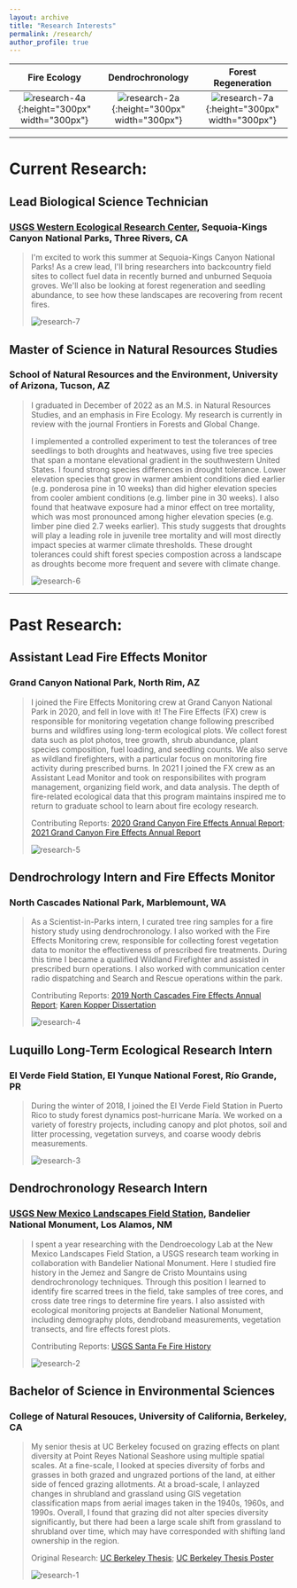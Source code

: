 ```yaml
---
layout: archive
title: "Research Interests"
permalink: /research/
author_profile: true
---
```


| Fire Ecology | Dendrochronology | Forest Regeneration |
|:------------:|:----------------:|:-------------------:|
| ![research-4a](http://alexandralalor.github.io/images/research/research-4a.jpg){:height="300px" width="300px"} | ![research-2a](http://alexandralalor.github.io/images/research/research-2a.jpg){:height="300px" width="300px"} | ![research-7a](http://alexandralalor.github.io/images/research/research-7a.jpg){:height="300px" width="300px"} |

-----

# Current Research:

## Lead Biological Science Technician
### [USGS Western Ecological Research Center](https://www.usgs.gov/centers/werc), Sequoia-Kings Canyon National Parks, Three Rivers, CA
> I'm excited to work this summer at Sequoia-Kings Canyon National Parks! As a crew lead, I'll bring researchers into backcountry field sites to collect fuel data in recently burned and unburned Sequoia groves. We'll also be looking at forest regeneration and seedling abundance, to see how these landscapes are recovering from recent fires.
> 
>![research-7](http://alexandralalor.github.io/images/research/research-7.jpg)

## Master of Science in Natural Resources Studies
### School of Natural Resources and the Environment, University of Arizona, Tucson, AZ
> I graduated in December of 2022 as an M.S. in Natural Resources Studies, and an emphasis in Fire Ecology. My research is currently in review with the journal Frontiers in Forests and Global Change.
>  
> I implemented a controlled experiment to test the tolerances of tree seedlings to both droughts and heatwaves, using five tree species that span a montane elevational gradient in the southwestern United States. I found strong species differences in drought tolerance. Lower elevation species that grow in warmer ambient conditions died earlier (e.g. ponderosa pine in 10 weeks) than did higher elevation species from cooler ambient conditions (e.g. limber pine in 30 weeks). I also found that heatwave exposure had a minor effect on tree mortality, which was most pronounced among higher elevation species (e.g. limber pine died 2.7 weeks earlier). This study suggests that droughts will play a leading role in juvenile tree mortality and will most directly impact species at warmer climate thresholds. These drought tolerances could shift forest species compostion across a landscape as droughts become more frequent and severe with climate change.
> 
>![research-6](http://alexandralalor.github.io/images/research/research-6.JPG)

------

# Past Research:

## Assistant Lead Fire Effects Monitor
### Grand Canyon National Park, North Rim, AZ
> I joined the Fire Effects Monitoring crew at Grand Canyon National Park in 2020, and fell in love with it! The Fire Effects (FX) crew is responsible for monitoring vegetation change following prescribed burns and wildfires using long-term ecological plots. We collect forest data such as plot photos, tree growth, shrub abundance, plant species composition, fuel loading, and seedling counts. We also serve as wildland firefighters, with a particular focus on monitoring fire activity during prescribed burns. In 2021 I joined the FX crew as an Assistant Lead Monitor and took on responsibilites with program management, organizing field work, and data analysis. The depth of fire-related ecological data that this program maintains inspired me to return to graduate school to learn about fire ecology research.
> 
> Contributing Reports: 
> [2020 Grand Canyon Fire Effects Annual Report](https://alexandralalor.github.io/files/research/2020_GRCA_FX-Report.pdf); 
> [2021 Grand Canyon Fire Effects Annual Report](https://alexandralalor.github.io/files/research/2021_GRCA_FX-Report.pdf)
> 
>![research-5](http://alexandralalor.github.io/images/research/research-5.jpg)

## Dendrochrology Intern and Fire Effects Monitor
### North Cascades National Park, Marblemount, WA
> As a Scientist-in-Parks intern, I curated tree ring samples for a fire history study using dendrochronology. I also worked with the Fire Effects Monitoring crew, responsible for collecting forest vegetation data to monitor the effectiveness of prescribed fire treatments. During this time I became a qualified Wildland Firefighter and assisted in prescribed burn operations. I also worked with communication center radio dispatching and Search and Rescue operations within the park.
> 
> Contributing Reports: 
> [2019 North Cascades Fire Effects Annual Report](https://alexandralalor.github.io/files/research/2019_NOCA_FX-Report.pdf); 
> [Karen Kopper Dissertation](https://alexandralalor.github.io/files/research/2019_Kopper_Fire-Regimes-in-National-Parks.pdf)
> 
>![research-4](http://alexandralalor.github.io/images/research/research-4.jpg)

## Luquillo Long-Term Ecological Research Intern
### El Verde Field Station, El Yunque National Forest, Río Grande, PR
> During the winter of 2018, I joined the El Verde Field Station in Puerto Rico to study forest dynamics post-hurricane María. We worked on a variety of forestry projects, including canopy and plot photos, soil and litter processing, vegetation surveys, and coarse woody debris measurements.
> 
>![research-3](http://alexandralalor.github.io/images/research/research-3.JPG)

## Dendrochronology Research Intern
### [USGS New Mexico Landscapes Field Station](https://www.usgs.gov/centers/fort-collins-science-center/science/new-mexico-landscapes-field-station), Bandelier National Monument, Los Alamos, NM
> I spent a year researching with the Dendroecology Lab at the New Mexico Landscapes Field Station, a USGS research team working in collaboration with Bandelier National Monument. Here I studied fire history in the Jemez and Sangre de Cristo Mountains using dendrochronology techniques. Through this position I learned to identify fire scarred trees in the field, take samples of tree cores, and cross date tree rings to determine fire years. I also assisted with ecological monitoring projects at Bandelier National Monument, including demography plots, dendroband measurements, vegetation transects, and fire effects forest plots.
> 
> Contributing Reports:
> [USGS Santa Fe Fire History](https://alexandralalor.github.io/files/research/2018_USGS_Santa-Fe-Fireshed.pdf)
> 
>![research-2](http://alexandralalor.github.io/images/research/research-2.JPG)

## Bachelor of Science in Environmental Sciences
### College of Natural Resouces, University of California, Berkeley, CA
> My senior thesis at UC Berkeley focused on grazing effects on plant diversity at Point Reyes National Seashore using multiple spatial scales. At a fine-scale, I looked at species diversity of forbs and grasses in both grazed and ungrazed portions of the land, at either side of fenced grazing allotments. At a broad-scale, I anlayzed changes in shrubland and grassland using GIS vegetation classification maps from aerial images taken in the 1940s, 1960s, and 1990s. Overall, I found that grazing did not alter species diversity significantly, but there had been a large scale shift from grassland to shrubland over time, which may have corresponded with shifting land ownership in the region.
> 
> Original Research: 
> [UC Berkeley Thesis](https://alexandralalor.github.io/files/research/2017_Lalor_UC-Thesis.pdf);
> [UC Berkeley Thesis Poster](https://alexandralalor.github.io/files/research/2017_Lalor_UC-Thesis-Poster.pdf)
> 
>![research-1](http://alexandralalor.github.io/images/research/research-1.jpeg)

